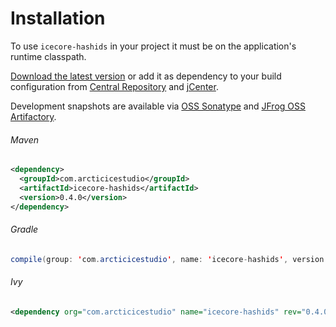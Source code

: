 # Installation

To use `icecore-hashids` in your project it must be on the application's runtime classpath. 

[Download the latest version][latest-version] or add it as dependency to your build configuration from [Central Repository][central-repository] and [jCenter][jCenter].

Development snapshots are available via [OSS Sonatype][oss-sonatype] and [JFrog OSS Artifactory][artifactory].

###### Maven
```xml
<dependency>
  <groupId>com.arcticicestudio</groupId>
  <artifactId>icecore-hashids</artifactId>
  <version>0.4.0</version>
</dependency>
```

###### Gradle
```java
compile(group: 'com.arcticicestudio', name: 'icecore-hashids', version: '0.4.0')
```

###### Ivy
```xml
<dependency org="com.arcticicestudio" name="icecore-hashids" rev="0.4.0" />
```
[artifactory]: https://oss.jfrog.org/artifactory/webapp/#/artifacts/browse/tree/General/oss-snapshot-local/com/arcticicestudio/icecore-hashids
[central-repository]: https://oss.sonatype.org/content/repositories/releases/com/arcticicestudio/icecore-hashids
[jcenter]:https://bintray.com/arcticicestudio/IceCore/icecore-hashids
[latest-version]: https://github.com/arcticicestudio/icecore-hashids/releases/latest
[oss-sonatype]: https://oss.sonatype.org/content/repositories/snapshots/com/arcticicestudio/icecore-hashids
